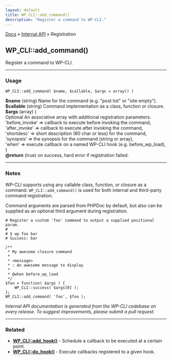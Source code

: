 ```yaml
---
layout: default
title: WP_CLI::add_command()
description: "Register a command to WP-CLI."
---
```


<a href="/docs/">Docs</a> &raquo; <a href="/docs/internal-api/">Internal API</a> &raquo; Registration

## WP_CLI::add_command()

Register a command to WP-CLI.

***

### Usage

    WP_CLI::add_command( $name, $callable, $args = array() )

<div>
<strong>$name</strong> (string) Name for the command (e.g. "post list" or "site empty").<br />
<strong>$callable</strong> (string) Command implementation as a class, function or closure.<br />
<strong>$args</strong> (array) {<br />     Optional An associative array with additional registration parameters.<br />     'before_invoke' => callback to execute before invoking the command,<br />     'after_invoke' => callback to execute after invoking the command,<br />     'shortdesc' => short description (80 char or less) for the command,<br />     'synopsis' => the synopsis for the command (string or array),<br />     'when' => execute callback on a named WP-CLI hook (e.g. before_wp_load),<br />}<br />
<strong>@return</strong> (true) on success, hard error if registration failed.<br />
</div>


***

### Notes

WP-CLI supports using any callable class, function, or closure as a
command. `WP_CLI::add_command()` is used for both internal and
third-party command registration.

Command arguments are parsed from PHPDoc by default, but also can be
supplied as an optional third argument during registration.


    # Register a custom 'foo' command to output a supplied positional param.
    #
    # $ wp foo bar
    # Success: bar
    
    /**
     * My awesome closure command
     *
     * <message>
     * : An awesome message to display
     *
     * @when before_wp_load
     */
    $foo = function( $args ) {
        WP_CLI::success( $args[0] );
    };
    WP_CLI::add_command( 'foo', $foo );
    


*Internal API documentation is generated from the WP-CLI codebase on every release. To suggest improvements, please submit a pull request.*


***

### Related

<ul>



<li><strong><a href="/docs/internal-api/wp-cli-add-hook/">WP_CLI::add_hook()</a></strong> - Schedule a callback to be executed at a certain point.</li>


<li><strong><a href="/docs/internal-api/wp-cli-do-hook/">WP_CLI::do_hook()</a></strong> - Execute callbacks registered to a given hook.</li>



</ul>


